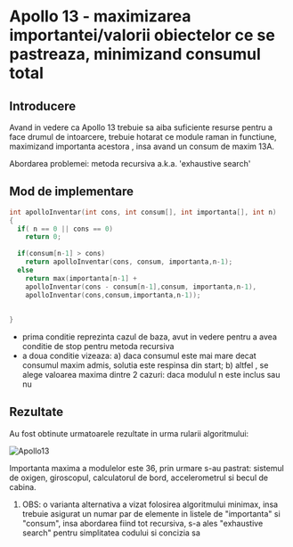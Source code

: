 # Apollo 13 - maximizarea importantei/valorii obiectelor ce se pastreaza, minimizand consumul total



## Introducere



Avand in vedere ca Apollo 13 trebuie sa aiba suficiente resurse pentru a face drumul de intoarcere, trebuie hotarat ce module raman in functiune, maximizand importanta
acestora , insa avand un consum de maxim 13A.

Abordarea problemei: metoda recursiva a.k.a. 'exhaustive search'

## Mod de implementare


```cpp
int apolloInventar(int cons, int consum[], int importanta[], int n)
{
  if( n == 0 || cons == 0)
    return 0;
  
  if(consum[n-1] > cons)
    return apolloInventar(cons, consum, importanta,n-1);
  else
    return max(importanta[n-1] + 
    apolloInventar(cons - consum[n-1],consum, importanta,n-1),
    apolloInventar(cons,consum,importanta,n-1));
  
  
}
```

* prima conditie reprezinta cazul de baza, avut in vedere pentru a avea conditie de stop pentru metoda recursiva
* a doua conditie vizeaza: a) daca consumul este mai mare decat consumul maxim admis, solutia este respinsa din start; b) altfel , se alege valoarea maxima dintre 2 cazuri: daca modulul n este inclus sau nu

## Rezultate


Au fost obtinute urmatoarele rezultate in urma rularii algoritmului:

![Apollo13](https://github.com/Motanovici/Cpp-Optimization-Algorithms/blob/main/Examples/Apollo13/knapsack/img/results.png)

Importanta maxima a modulelor este 36, prin urmare s-au pastrat: sistemul de oxigen, giroscopul, calculatorul de bord, accelerometrul si becul de cabina.

1. OBS: o varianta alternativa a vizat folosirea algoritmului minimax, insa trebuie asigurat un numar par de elemente in listele de "importanta" si "consum", insa abordarea fiind tot recursiva, s-a ales "exhaustive search" pentru simplitatea codului si concizia sa

